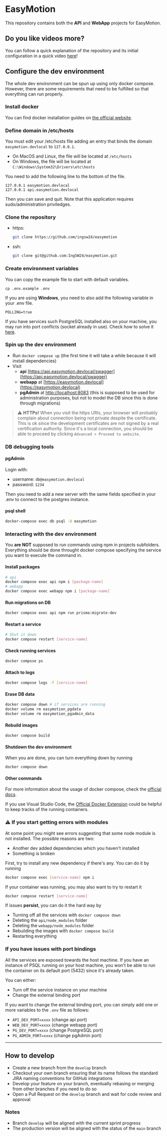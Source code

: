 # EasyMotion

This repository contains both the **API** and **WebApp** projects for EasyMotion.

## Do you like videos more?

You can follow a quick explanation of the repository and its initial configuration in a quick video [here](https://www.loom.com/share/57bff56af68040f3b9099a492d284153?sid=07ebf338-da86-4538-a9c9-9fe3d601a8dd)!

## Configure the dev environment

The whole dev environment can be spun up using only docker compose. However, there are some requirements that need to be fulfilled so that everything can run properly.

### Install docker

You can find docker installation guides on [the official website](https://www.docker.com/).

### Define domain in /etc/hosts

You must edit your /etc/hosts file adding an entry that binds the domain `easymotion.devlocal` to `127.0.0.1`.

- On MacOS and Linux, the file will be located at `/etc/hosts`
- On Windows, the file will be located at `C:\Windows\System32\Drivers\etc\hosts`

You need to add the following line to the bottom of the file.

```
127.0.0.1 easymotion.devlocal
127.0.0.1 api.easymotion.devlocal
```

Then you can save and quit. Note that this application requires sudo/administration priviledges.

### Clone the repository

- https:

  ```bash
  git clone https://github.com/ingsw24/easymotion
  ```

- ssh:

  ```bash
  git clone git@github.com:IngSW24/easymotion.git
  ```

### Create environment variables

You can copy the example file to start with default variables.

```
cp .env.example .env
```

If you are using **Windows**, you need to also add the following variable in your .env file.

```
POLLING=true
```

If you have services such PostgreSQL installed also on your machine, you may run into port conflicts (socket already in use). Check how to solve it [here](#).

### Spin up the dev environment

- Run `docker compose up` (the first time it will take a while because it will install dependencies)
- Visit
  - **api** [https://api.easymotion.devlocal/swagger](https://api.easymotion.devlocal/swagger)
  - **webapp** at [https://easymotion.devlocal](https://easymotion.devlocal)
  - **pgAdmin** at [http://localhost:8083](http://localhost:8083) (this is supposed to be used for administration purposes, but not to model the DB since this is done through migrations)

> ⚠️ **HTTPs!** When you visit the https URIs, your browser will probably complain about connection being not private despite the certificate. This is ok since the development certificates are not signed by a real certification authority. Since it's a local connection, you should be able to proceed by clicking `Advanced > Proceed to website`.

### DB debugging tools

#### pgAdmin

Login with:

- username: `db@easymotion.devlocal`
- password: `1234`

Then you need to add a new server with the same fields specified in your .env to connect to the postgres instance.

#### psql shell

```bash
docker-compose exec db psql -U easymotion
```

### Interacting with the dev environment

You **are NOT** supposed to run commands using npm in projects subfolders. Everything should be done throught docker compose specifying the service you want to execute the command in.

#### Install packages

```bash
# api
docker compose exec api npm i [package-name]
# webapp
docker compose exec webapp npm i [package-name]
```

#### Run migrations on DB

```bash
docker compose exec api npm run prisma:migrate-dev
```

#### Restart a service

```bash
# Shut it down
docker compose restart [service-name]
```

#### Check running services

```bash
docker compose ps
```

#### Attach to logs

```bash
docker compose logs -f [service-name]
```

#### Erase DB data

```bash
docker compose down # if services are running
docker volume rm easymotion_pgdata
docker volume rm easymotion_pgadmin_data
```

#### Rebuild images

```bash
docker compose build
```

#### Shutdown the dev environment

When you are done, you can turn everything down by running

```bash
docker compose down
```

#### Other commands

For more information about the usage of docker compose, check the [official docs](https://docs.docker.com/reference/cli/docker/compose/).

If you use Visual Studio Code, the [Official Docker Extension](https://marketplace.visualstudio.com/items?itemName=ms-azuretools.vscode-docker) could be helpful to keep tracks of the running containers.

### ⚠ ️If you start getting errors with modules

At some point you might see errors suggesting that some node module is not installed. The possible reasons are two:

- Another dev added dependencies which you haven't installed
- Something is broken

First, try to install any new dependency if there's any. You can do it by running

```bash
docker compose exec [service-name] npm i
```

If your container was running, you may also want to try to restart it

```bash
docker compose restart [service-name]
```

If issues **persist**, you can do it the hard way by

- Turning off all the services with `docker compose down`
- Deleting the `api/node_modules` folder
- Deleting the `webapp/node_modules` folder
- Rebuilding the images with `docker compose build`
- Restarting everything

### If you have issues with port bindings

All the services are exposed towards the host machine. If you have an instance of PSQL running on your host machine, you won't be able to run the container on its default port (5432) since it's already taken.

You can either:

- Turn off the service instance on your machine
- Change the external binding port

If you want to change the external binding port, you can simply add one or more variables to the `.env` file as follows:

- `API_DEV_PORT=xxxx` (change api port)
- `WEB_DEV_PORT=xxxx` (change webapp port)
- `PG_DEV_PORT=xxxx` (change PostgreSQL port)
- `PG_ADMIN_PORT=xxxx` (change pgAdmin port)

---

## How to develop

- Create a new branch from the `develop` branch
- Checkout your own branch ensuring that its name follows the standard JIRA naming conventions for GitHub integrations
- Develop your feature on your branch, eventually rebasing or merging from other branches if you need to do so
- Open a Pull Request on the `develop` branch and wait for code review and approval

### Notes

- Branch `develop` will be aligned with the current sprint progress
- The production version will be aligned with the status of the `main` branch
